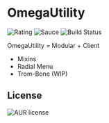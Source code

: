# OmegaUtility
![Rating](https://img.shields.io/badge/Rating-1%2F5-Red)
![Sauce](https://img.shields.io/badge/100%25-Spaghetti%20Code-orange)
![Build Status](https://img.shields.io/badge/Build-Passing-green)

OmegaUtility = Modular + Client

 - Mixins
 - Radial Menu
 - Trom-Bone (WIP)



License
----
![AUR license](https://img.shields.io/badge/License-MIT-blue)